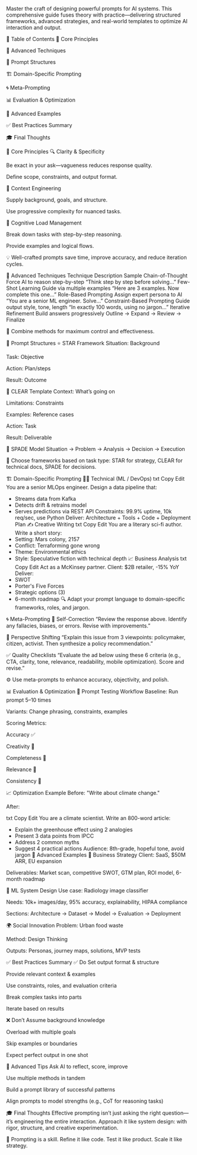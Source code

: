 Master the craft of designing powerful prompts for AI systems.
This comprehensive guide fuses theory with practice—delivering structured frameworks, advanced strategies, and real-world templates to optimize AI interaction and output.

🧭 Table of Contents
🔑 Core Principles

🧠 Advanced Techniques

📐 Prompt Structures

🏗️ Domain-Specific Prompting

🌀 Meta-Prompting

📊 Evaluation & Optimization

🧩 Advanced Examples

✅ Best Practices Summary

🎓 Final Thoughts

🔑 Core Principles
🔍 Clarity & Specificity

Be exact in your ask—vagueness reduces response quality.

Define scope, constraints, and output format.

🧱 Context Engineering

Supply background, goals, and structure.

Use progressive complexity for nuanced tasks.

🧠 Cognitive Load Management

Break down tasks with step-by-step reasoning.

Provide examples and logical flows.

💡 Well-crafted prompts save time, improve accuracy, and reduce iteration cycles.

🧠 Advanced Techniques
Technique	Description	Sample
Chain-of-Thought	Force AI to reason step-by-step	“Think step by step before solving…”
Few-Shot Learning	Guide via multiple examples	“Here are 3 examples. Now complete this one…”
Role-Based Prompting	Assign expert persona to AI	“You are a senior ML engineer. Solve…”
Constraint-Based Prompting	Guide output style, tone, length	“In exactly 100 words, using no jargon…”
Iterative Refinement	Build answers progressively	Outline → Expand → Review → Finalize

🎯 Combine methods for maximum control and effectiveness.

📐 Prompt Structures
⭐ STAR Framework
Situation: Background

Task: Objective

Action: Plan/steps

Result: Outcome

📄 CLEAR Template
Context: What’s going on

Limitations: Constraints

Examples: Reference cases

Action: Task

Result: Deliverable

🧠 SPADE Model
Situation → Problem → Analysis → Decision → Execution

🧰 Choose frameworks based on task type: STAR for strategy, CLEAR for technical docs, SPADE for decisions.

🏗️ Domain-Specific Prompting
👨‍💻 Technical (ML / DevOps)
txt
Copy
Edit
You are a senior MLOps engineer. 
Design a data pipeline that:
- Streams data from Kafka
- Detects drift & retrains model
- Serves predictions via REST API
Constraints: 99.9% uptime, 10k req/sec, use Python
Deliver: Architecture + Tools + Code + Deployment Plan
✍️ Creative Writing
txt
Copy
Edit
You are a literary sci-fi author.
Write a short story:
- Setting: Mars colony, 2157
- Conflict: Terraforming gone wrong
- Theme: Environmental ethics
- Style: Speculative fiction with technical depth
📈 Business Analysis
txt
Copy
Edit
Act as a McKinsey partner.
Client: $2B retailer, -15% YoY
Deliver:
- SWOT
- Porter's Five Forces
- Strategic options (3)
- 6-month roadmap
🔍 Adapt your prompt language to domain-specific frameworks, roles, and jargon.

🌀 Meta-Prompting
🔁 Self-Correction
“Review the response above. Identify any fallacies, biases, or errors. Revise with improvements.”

👥 Perspective Shifting
“Explain this issue from 3 viewpoints: policymaker, citizen, activist. Then synthesize a policy recommendation.”

✅ Quality Checklists
“Evaluate the ad below using these 6 criteria (e.g., CTA, clarity, tone, relevance, readability, mobile optimization). Score and revise.”

⚙️ Use meta-prompts to enhance accuracy, objectivity, and polish.

📊 Evaluation & Optimization
🔬 Prompt Testing Workflow
Baseline: Run prompt 5–10 times

Variants: Change phrasing, constraints, examples

Scoring Metrics:

Accuracy ✅

Creativity 🎨

Completeness 🧩

Relevance 📌

Consistency 🔁

📈 Optimization Example
Before:
"Write about climate change."

After:

txt
Copy
Edit
You are a climate scientist. Write an 800-word article:
- Explain the greenhouse effect using 2 analogies
- Present 3 data points from IPCC
- Address 2 common myths
- Suggest 4 practical actions
Audience: 8th-grade, hopeful tone, avoid jargon
🧩 Advanced Examples
🏢 Business Strategy
Client: SaaS, $50M ARR, EU expansion

Deliverables: Market scan, competitive SWOT, GTM plan, ROI model, 6-month roadmap

🤖 ML System Design
Use case: Radiology image classifier

Needs: 10k+ images/day, 95% accuracy, explainability, HIPAA compliance

Sections: Architecture → Dataset → Model → Evaluation → Deployment

🌍 Social Innovation
Problem: Urban food waste

Method: Design Thinking

Outputs: Personas, journey maps, solutions, MVP tests

✅ Best Practices Summary
✅ Do
Set output format & structure

Provide relevant context & examples

Use constraints, roles, and evaluation criteria

Break complex tasks into parts

Iterate based on results

❌ Don’t
Assume background knowledge

Overload with multiple goals

Skip examples or boundaries

Expect perfect output in one shot

🚀 Advanced Tips
Ask AI to reflect, score, improve

Use multiple methods in tandem

Build a prompt library of successful patterns

Align prompts to model strengths (e.g., CoT for reasoning tasks)

🎓 Final Thoughts
Effective prompting isn’t just asking the right question—it’s engineering the entire interaction.
Approach it like system design: with rigor, structure, and creative experimentation.

🧠 Prompting is a skill. Refine it like code. Test it like product. Scale it like strategy.
